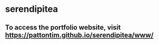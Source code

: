 # serendipitea

## To access the portfolio website, visit https://pattontim.github.io/serendipitea/www/
